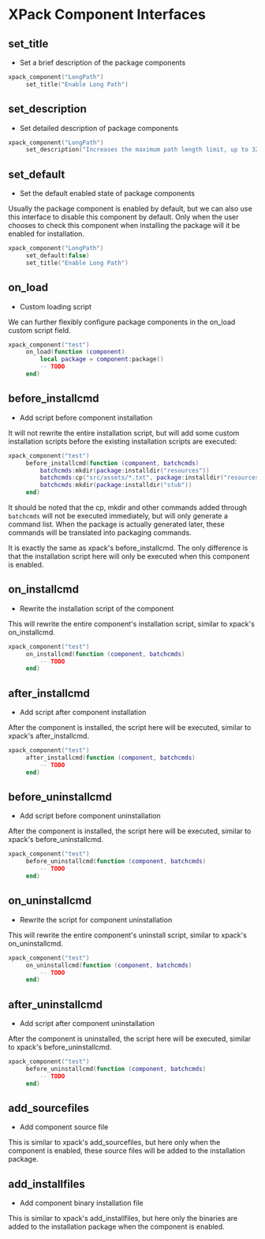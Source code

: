 # XPack Component Interfaces

## set_title

- Set a brief description of the package components

```lua
xpack_component("LongPath")
     set_title("Enable Long Path")
```

## set_description

- Set detailed description of package components

```lua
xpack_component("LongPath")
     set_description("Increases the maximum path length limit, up to 32,767 characters (before 256).")
```

## set_default

- Set the default enabled state of package components

Usually the package component is enabled by default, but we can also use this interface to disable this component by default. Only when the user chooses to check this component when installing the package will it be enabled for installation.

```lua
xpack_component("LongPath")
     set_default(false)
     set_title("Enable Long Path")
```

## on_load

- Custom loading script

We can further flexibly configure package components in the on_load custom script field.

```lua
xpack_component("test")
     on_load(function (component)
         local package = component:package()
         -- TODO
     end)
```

## before_installcmd

- Add script before component installation

It will not rewrite the entire installation script, but will add some custom installation scripts before the existing installation scripts are executed:

```lua
xpack_component("test")
     before_installcmd(function (component, batchcmds)
         batchcmds:mkdir(package:installdir("resources"))
         batchcmds:cp("src/assets/*.txt", package:installdir("resources"), {rootdir = "src"})
         batchcmds:mkdir(package:installdir("stub"))
     end)
```

It should be noted that the cp, mkdir and other commands added through `batchcmds` will not be executed immediately, but will only generate a command list. When the package is actually generated later, these commands will be translated into packaging commands.

It is exactly the same as xpack's before_installcmd. The only difference is that the installation script here will only be executed when this component is enabled.

## on_installcmd

- Rewrite the installation script of the component

This will rewrite the entire component's installation script, similar to xpack's on_installcmd.

```lua
xpack_component("test")
     on_installcmd(function (component, batchcmds)
         -- TODO
     end)
```

## after_installcmd

- Add script after component installation

After the component is installed, the script here will be executed, similar to xpack's after_installcmd.

```lua
xpack_component("test")
     after_installcmd(function (component, batchcmds)
         -- TODO
     end)
```

## before_uninstallcmd

- Add script before component uninstallation

After the component is installed, the script here will be executed, similar to xpack's before_uninstallcmd.

```lua
xpack_component("test")
     before_uninstallcmd(function (component, batchcmds)
         -- TODO
     end)
```

## on_uninstallcmd

- Rewrite the script for component uninstallation

This will rewrite the entire component's uninstall script, similar to xpack's on_uninstallcmd.

```lua
xpack_component("test")
     on_uninstallcmd(function (component, batchcmds)
         -- TODO
     end)
```

## after_uninstallcmd

- Add script after component uninstallation

After the component is uninstalled, the script here will be executed, similar to xpack's before_uninstallcmd.

```lua
xpack_component("test")
     before_uninstallcmd(function (component, batchcmds)
         -- TODO
     end)
```

## add_sourcefiles

- Add component source file

This is similar to xpack's add_sourcefiles, but here only when the component is enabled, these source files will be added to the installation package.

## add_installfiles

- Add component binary installation file

This is similar to xpack's add_installfiles, but here only the binaries are added to the installation package when the component is enabled.
